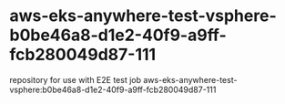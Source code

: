# aws-eks-anywhere-test-vsphere-b0be46a8-d1e2-40f9-a9ff-fcb280049d87-111
repository for use with E2E test job aws-eks-anywhere-test-vsphere:b0be46a8-d1e2-40f9-a9ff-fcb280049d87-111
